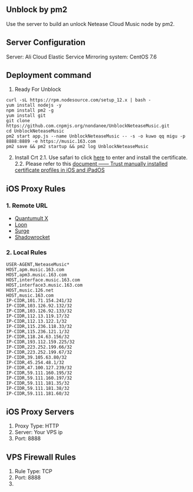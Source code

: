 ## Unblock by pm2
Use the server to build an unlock Netease Cloud Music node by pm2.
## Server Configuration
Server: Ali Cloud Elastic Service
Mirroring system: CentOS 7.6
## Deployment command
1. Ready For Unblock
```
curl -sL https://rpm.nodesource.com/setup_12.x | bash -
yum install nodejs -y
npm install pm2 -g
yum install git
git clone https://github.com.cnpmjs.org/nondanee/UnblockNeteaseMusic.git
cd UnblockNeteaseMusic
pm2 start app.js --name UnblockNeteaseMusic -- -s -o kuwo qq migu -p 8888:8889 -e https://music.163.com
pm2 save && pm2 startup && pm2 log UnblockNeteaseMusic
```
2. Install Crt
2.1. Use safari to click [here](https://raw.githubusercontent.com/nondanee/UnblockNeteaseMusic/master/ca.crt) to enter and install the certificate.
2.2. Please refer to this [document —— Trust manually installed certificate profiles in iOS and iPadOS](https://support.apple.com/en-us/HT204477)
## iOS Proxy Rules
### 1. Remote URL
- [Quantumult X](https://raw.githubusercontent.com/blackmatrix7/ios_rule_script/master/rule/QuantumultX/NetEaseMusic/NetEaseMusic.list)
- [Loon](https://raw.githubusercontent.com/blackmatrix7/ios_rule_script/master/rule/Loon/NetEaseMusic/NetEaseMusic.list)
- [Surge](https://raw.githubusercontent.com/blackmatrix7/ios_rule_script/master/rule/Surge/NetEaseMusic/NetEaseMusic.list)
- [Shadowrocket](https://raw.githubusercontent.com/blackmatrix7/ios_rule_script/master/rule/Shadowrocket/NetEaseMusic/NetEaseMusic.list)
### 2. Local Rules
```
USER-AGENT,NeteaseMusic*
HOST,apm.music.163.com
HOST,apm3.music.163.com
HOST,interface.music.163.com
HOST,interface3.music.163.com
HOST,music.126.net
HOST,music.163.com
IP-CIDR,101.71.154.241/32
IP-CIDR,103.126.92.132/32
IP-CIDR,103.126.92.133/32
IP-CIDR,112.13.119.17/32
IP-CIDR,112.13.122.1/32
IP-CIDR,115.236.118.33/32
IP-CIDR,115.236.121.1/32
IP-CIDR,118.24.63.156/32
IP-CIDR,193.112.159.225/32
IP-CIDR,223.252.199.66/32
IP-CIDR,223.252.199.67/32
IP-CIDR,39.105.63.80/32
IP-CIDR,45.254.48.1/32
IP-CIDR,47.100.127.239/32
IP-CIDR,59.111.160.195/32
IP-CIDR,59.111.160.197/32
IP-CIDR,59.111.181.35/32
IP-CIDR,59.111.181.38/32
IP-CIDR,59.111.181.60/32
```
## iOS Proxy Servers
1. Proxy Type: HTTP
2. Server: Your VPS ip
3. Port: 8888
## VPS Firewall Rules
1. Rule Type: TCP
2. Port: 8888
3. 
